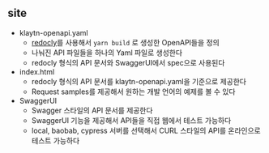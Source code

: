 ## site

- klaytn-openapi.yaml
    - [redocly](https://www.notion.so/User-Guide-for-klaytn-Open-SDK-00525b67fc234d0ba571550e05d1c472)를 사용해서 `yarn build` 로 생성한 OpenAPI들을 정의
    - 나눠진 API 파일들을 하나의 Yaml 파일로 생성한다
    - redocly 형식의 API 문서와 SwaggerUI에서 spec으로 사용된다
- index.html
    - redocly 형식의 API 문서를 klaytn-openapi.yaml을 기준으로 제공한다
    - Request samples를 제공해서 원하는 개발 언어의 예제를 볼 수 있다
- SwaggerUI
    - Swagger 스타일의 API 문서를 제공한다
    - SwaggerUI 기능을 제공해서 API들을 직접 웹에서 테스트 가능하다
    - local, baobab, cypress 서버를 선택해서 CURL 스타일의 API를 온라인으로 테스트 가능하다
